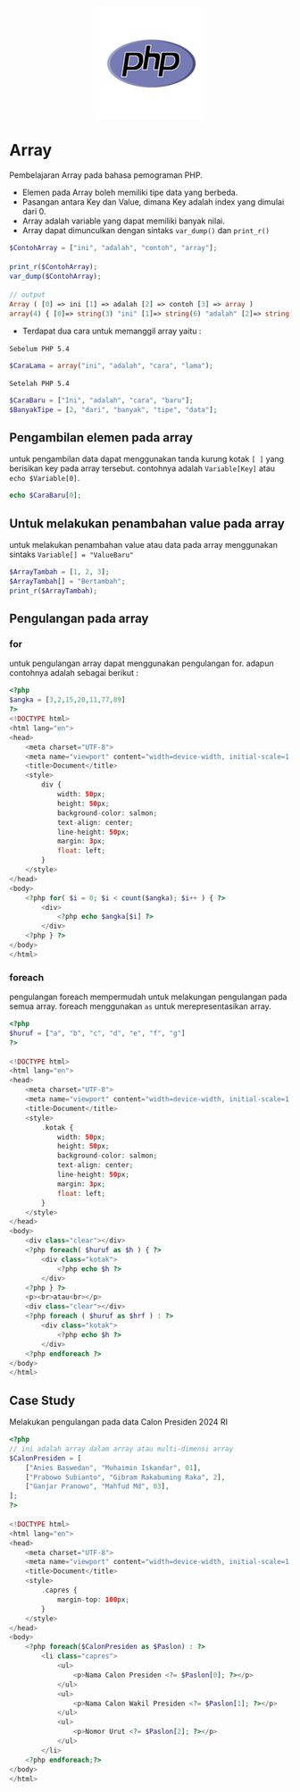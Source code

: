 <img style="display: block;
           margin-left: auto;
           margin-right: auto;"
           src="../img/php.png" alt="PHP Logo">
</img>

# Array

Pembelajaran Array pada bahasa pemograman PHP.

- Elemen pada Array boleh memiliki tipe data yang berbeda.
- Pasangan antara Key dan Value, dimana Key adalah index yang dimulai dari 0.
- Array adalah variable yang dapat memiliki banyak nilai.
- Array dapat dimunculkan dengan sintaks `var_dump()` dan `print_r()`

```php
$ContohArray = ["ini", "adalah", "contoh", "array"];

print_r($ContohArray);
var_dump($ContohArray);

// output
Array ( [0] => ini [1] => adalah [2] => contoh [3] => array )
array(4) { [0]=> string(3) "ini" [1]=> string(6) "adalah" [2]=> string(6) "contoh" [3]=> string(5) "array" }
```

- Terdapat dua cara untuk memanggil array yaitu :

`Sebelum PHP 5.4`

```php
$CaraLama = array("ini", "adalah", "cara", "lama");

```

`Setelah PHP 5.4`

```php
$CaraBaru = ["Ini", "adalah", "cara", "baru"];
$BanyakTipe = [2, "dari", "banyak", "tipe", "data"];
```

## Pengambilan elemen pada array

untuk pengambilan data dapat menggunakan tanda kurung kotak `[ ]` yang berisikan key pada array tersebut. contohnya adalah `Variable[Key]` atau `echo $Variable[0]`.

```php
echo $CaraBaru[0];
```

## Untuk melakukan penambahan value pada array

untuk melakukan penambahan value atau data pada array menggunakan sintaks `Variable[] = "ValueBaru"`

```php
$ArrayTambah = [1, 2, 3];
$ArrayTambah[] = "Bertambah";
print_r($ArrayTambah);
```

## Pengulangan pada array

### for

untuk pengulangan array dapat menggunakan pengulangan for.
adapun contohnya adalah sebagai berikut :

```php
<?php
$angka = [3,2,15,20,11,77,89]
?>
<!DOCTYPE html>
<html lang="en">
<head>
    <meta charset="UTF-8">
    <meta name="viewport" content="width=device-width, initial-scale=1.0">
    <title>Document</title>
    <style>
        div {
            width: 50px;
            height: 50px;
            background-color: salmon;
            text-align: center;
            line-height: 50px;
            margin: 3px;
            float: left;
        }
    </style>
</head>
<body>
    <?php for( $i = 0; $i < count($angka); $i++ ) { ?>
        <div>
            <?php echo $angka[$i] ?>
        </div>
    <?php } ?>
</body>
</html>
```

### foreach

pengulangan foreach mempermudah untuk melakungan pengulangan pada semua array.
foreach menggunakan `as` untuk merepresentasikan array.

```php
<?php
$huruf = ["a", "b", "c", "d", "e", "f", "g"]
?>

<!DOCTYPE html>
<html lang="en">
<head>
    <meta charset="UTF-8">
    <meta name="viewport" content="width=device-width, initial-scale=1.0">
    <title>Document</title>
    <style>
        .kotak {
            width: 50px;
            height: 50px;
            background-color: salmon;
            text-align: center;
            line-height: 50px;
            margin: 3px;
            float: left;
        }
    </style>
</head>
<body>
    <div class="clear"></div>
    <?php foreach( $huruf as $h ) { ?>
        <div class="kotak">
            <?php echo $h ?>
        </div>
    <?php } ?>
    <p><br>atau<br></p>
    <div class="clear"></div>
    <?php foreach ( $huruf as $hrf ) : ?>
        <div class="kotak">
            <?php echo $h ?>
        </div>
    <?php endforeach ?>
</body>
</html>
```

## Case Study

Melakukan pengulangan pada data Calon Presiden 2024 RI

```php
<?php
// ini adalah array dalam array atau multi-dimensi array
$CalonPresiden = [
    ["Anies Baswedan", "Muhaimin Iskandar", 01],
    ["Prabowo Subianto", "Gibram Rakabuming Raka", 2],
    ["Ganjar Pranowo", "Mahfud Md", 03],
];
?>

<!DOCTYPE html>
<html lang="en">
<head>
    <meta charset="UTF-8">
    <meta name="viewport" content="width=device-width, initial-scale=1.0">
    <title>Document</title>
    <style>
        .capres {
            margin-top: 100px;
        }
    </style>
</head>
<body>
    <?php foreach($CalonPresiden as $Paslon) : ?>
        <li class="capres">
            <ul>
                <p>Nama Calon Presiden <?= $Paslon[0]; ?></p>
            </ul>
            <ul>
                <p>Nama Calon Wakil Presiden <?= $Paslon[1]; ?></p>
            </ul>
            <ul>
                <p>Nomor Urut <?= $Paslon[2]; ?></p>
            </ul>
        </li>
    <?php endforeach;?>
</body>
</html>
```
